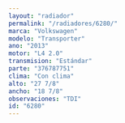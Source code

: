 ```yaml
---
layout: "radiador"
permalink: "/radiadores/6280/"
marca: "Volkswagen"
modelo: "Transporter"
ano: "2013"
motor: "L4 2.0"
transmision: "Estándar"
parte: "376787751"
clima: "Con clima"
alto: "27 7/8"
ancho: "18 7/8"
observaciones: "TDI"
id: "6280"
---
```


